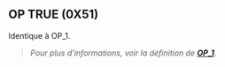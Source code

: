 ## OP TRUE (0X51)

Identique à OP_1.

> *Pour plus d'informations, voir la définition de [**OP_1**](/dictionnaire/O.md#op_1-0x51).*

